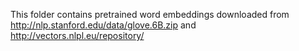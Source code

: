 This folder contains pretrained word embeddings downloaded from http://nlp.stanford.edu/data/glove.6B.zip and http://vectors.nlpl.eu/repository/